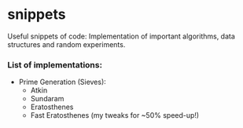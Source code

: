 snippets
========

Useful snippets of code: Implementation of important algorithms, data structures and random experiments.


### List of implementations:

- Prime Generation (Sieves):
    + Atkin
    + Sundaram
    + Eratosthenes
    + Fast Eratosthenes (my tweaks for ~50% speed-up!)
